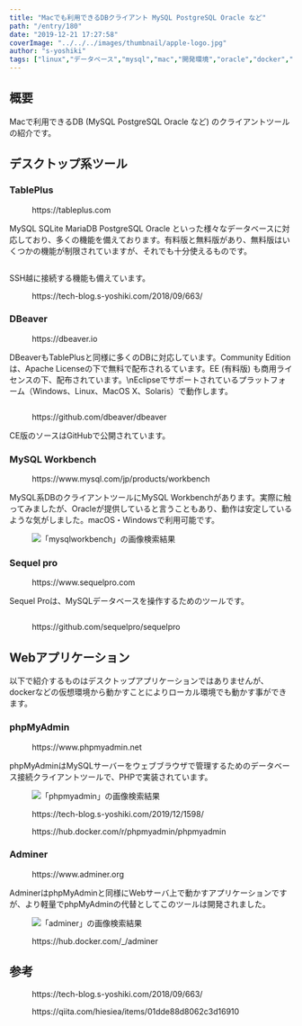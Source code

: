 ```yaml
---
title: "Macでも利用できるDBクライアント MySQL PostgreSQL Oracle など"
path: "/entry/180"
date: "2019-12-21 17:27:58"
coverImage: "../../../images/thumbnail/apple-logo.jpg"
author: "s-yoshiki"
tags: ["linux","データベース","mysql","mac","開発環境","oracle","docker","docker-compose","ソフトウェア","mariadb","phpmyadmin","adminer"]
---
```


## 概要

Macで利用できるDB (MySQL PostgreSQL Oracle など) のクライアントツールの紹介です。

## デスクトップ系ツール

<!-- wp:heading {"level":3} -->

### TablePlus

<!-- wp:embed {"url":"https://tableplus.com"} -->
<figure class="wp-block-embed"><div class="wp-block-embed__wrapper">
https://tableplus.com
</div></figure>
<!-- /wp:embed -->

MySQL SQLite MariaDB PostgreSQL Oracle といった様々なデータベースに対応しており、多くの機能を備えております。有料版と無料版があり、無料版はいくつかの機能が制限されていますが、それでも十分使えるものです。

<!-- wp:image {"id":1613,"sizeSlug":"large"} -->
<figure class="wp-block-image size-large"><img src="https://tech-blog.s-yoshiki.com/wp-content/uploads/2019/12/image-1024x655.png" alt="" class="wp-image-1613"/></figure>
<!-- /wp:image -->

SSH越に接続する機能も備えています。

<!-- wp:core-embed/wordpress {"url":"https://tech-blog.s-yoshiki.com/2018/09/663/","type":"wp-embed","providerNameSlug":"404-motivation-not-found","className":""} -->
<figure class="wp-block-embed-wordpress wp-block-embed is-type-wp-embed is-provider-404-motivation-not-found"><div class="wp-block-embed__wrapper">
https://tech-blog.s-yoshiki.com/2018/09/663/
</div></figure>
<!-- /wp:core-embed/wordpress -->

<!-- wp:heading {"level":3} -->

### DBeaver

<!-- wp:embed {"url":"https://dbeaver.io"} -->
<figure class="wp-block-embed"><div class="wp-block-embed__wrapper">
https://dbeaver.io
</div></figure>
<!-- /wp:embed -->

DBeaverもTablePlusと同様に多くのDBに対応しています。Community Editionは、Apache Licenseの下で無料で配布されるています。EE (有料版) も商用ライセンスの下、配布されています。\nEclipseでサポートされているプラ​​ットフォーム（Windows、Linux、MacOS X、Solaris）で動作します。

<!-- wp:image -->
<figure class="wp-block-image"><img src="https://camo.githubusercontent.com/4d8aa54a7772be3934b69178e746b0ba0cee6126/68747470733a2f2f646265617665722e696f2f70726f647563742f646265617665722d73732d6d6f636b2e706e67" alt=""/></figure>
<!-- /wp:image -->

<!-- wp:embed {"url":"https://github.com/dbeaver/dbeaver"} -->
<figure class="wp-block-embed"><div class="wp-block-embed__wrapper">
https://github.com/dbeaver/dbeaver
</div></figure>
<!-- /wp:embed -->

CE版のソースはGitHubで公開されています。

<!-- wp:heading {"level":3} -->

### MySQL Workbench

<!-- wp:embed {"url":"https://www.mysql.com/jp/products/workbench"} -->
<figure class="wp-block-embed"><div class="wp-block-embed__wrapper">
https://www.mysql.com/jp/products/workbench
</div></figure>
<!-- /wp:embed -->

MySQL系DBのクライアントツールにMySQL Workbenchがあります。実際に触ってみましたが、Oracleが提供していると言うこともあり、動作は安定しているような気がしました。macOS・Windowsで利用可能です。

<!-- wp:image -->
<figure class="wp-block-image"><img src="https://www.mysql.com/common/images/products/MySQL_Workbench_Editor_General_Mac.png" alt="「mysqlworkbench」の画像検索結果"/></figure>
<!-- /wp:image -->

<!-- wp:heading {"level":3} -->

### Sequel pro

<!-- wp:embed {"url":"https://www.sequelpro.com"} -->
<figure class="wp-block-embed"><div class="wp-block-embed__wrapper">
https://www.sequelpro.com
</div></figure>
<!-- /wp:embed -->

Sequel Proは、MySQLデータベースを操作するためのツールです。

<!-- wp:image {"id":1629,"sizeSlug":"large"} -->
<figure class="wp-block-image size-large"><img src="https://tech-blog.s-yoshiki.com/wp-content/uploads/2019/12/image-1-1024x635.png" alt="" class="wp-image-1629"/></figure>
<!-- /wp:image -->

<!-- wp:embed {"url":"https://github.com/sequelpro/sequelpro"} -->
<figure class="wp-block-embed"><div class="wp-block-embed__wrapper">
https://github.com/sequelpro/sequelpro
</div></figure>
<!-- /wp:embed -->

## Webアプリケーション

以下で紹介するものはデスクトップアプリケーションではありませんが、dockerなどの仮想環境から動かすことによりローカル環境でも動かす事ができます。

<!-- wp:heading {"level":3} -->

### phpMyAdmin

<!-- wp:embed {"url":"https://www.phpmyadmin.net"} -->
<figure class="wp-block-embed"><div class="wp-block-embed__wrapper">
https://www.phpmyadmin.net
</div></figure>
<!-- /wp:embed -->

phpMyAdminはMySQLサーバーをウェブブラウザで管理するためのデータベース接続クライアントツールで、PHPで実装されています。

<!-- wp:image -->
<figure class="wp-block-image"><img src="https://upload.wikimedia.org/wikipedia/commons/e/ec/PhpMyAdmin-main-ja.png" alt="「phpmyadmin」の画像検索結果"/></figure>
<!-- /wp:image -->

<!-- wp:core-embed/wordpress {"url":"https://tech-blog.s-yoshiki.com/2019/12/1598/","type":"wp-embed","providerNameSlug":"404-motivation-not-found","className":""} -->
<figure class="wp-block-embed-wordpress wp-block-embed is-type-wp-embed is-provider-404-motivation-not-found"><div class="wp-block-embed__wrapper">
https://tech-blog.s-yoshiki.com/2019/12/1598/
</div></figure>
<!-- /wp:core-embed/wordpress -->

<!-- wp:embed {"url":"https://hub.docker.com/r/phpmyadmin/phpmyadmin"} -->
<figure class="wp-block-embed"><div class="wp-block-embed__wrapper">
https://hub.docker.com/r/phpmyadmin/phpmyadmin
</div></figure>
<!-- /wp:embed -->

<!-- wp:heading {"level":3} -->

### Adminer

<!-- wp:embed {"url":"https://www.adminer.org"} -->
<figure class="wp-block-embed"><div class="wp-block-embed__wrapper">
https://www.adminer.org
</div></figure>
<!-- /wp:embed -->

AdminerはphpMyAdminと同様にWebサーバ上で動かすアプリケーションですが、より軽量でphpMyAdminの代替としてこのツールは開発されました。

<!-- wp:image -->
<figure class="wp-block-image"><img src="https://upload.wikimedia.org/wikipedia/commons/2/20/Latest_Adminer_%E2%80%93_database_overview.png" alt="「adminer」の画像検索結果"/></figure>
<!-- /wp:image -->

<!-- wp:embed {"url":"https://hub.docker.com/_/adminer"} -->
<figure class="wp-block-embed"><div class="wp-block-embed__wrapper">
https://hub.docker.com/_/adminer
</div></figure>
<!-- /wp:embed -->

## 参考

<!-- wp:core-embed/wordpress {"url":"https://tech-blog.s-yoshiki.com/2018/09/663/","type":"wp-embed","providerNameSlug":"404-motivation-not-found","className":""} -->
<figure class="wp-block-embed-wordpress wp-block-embed is-type-wp-embed is-provider-404-motivation-not-found"><div class="wp-block-embed__wrapper">
https://tech-blog.s-yoshiki.com/2018/09/663/
</div></figure>
<!-- /wp:core-embed/wordpress -->

<!-- wp:embed {"url":"https://qiita.com/hiesiea/items/01dde88d8062c3d16910","type":"rich","providerNameSlug":"埋め込みハンドラー","className":""} -->
<figure class="wp-block-embed is-type-rich is-provider-埋め込みハンドラー"><div class="wp-block-embed__wrapper">
https://qiita.com/hiesiea/items/01dde88d8062c3d16910
</div></figure>
<!-- /wp:embed -->